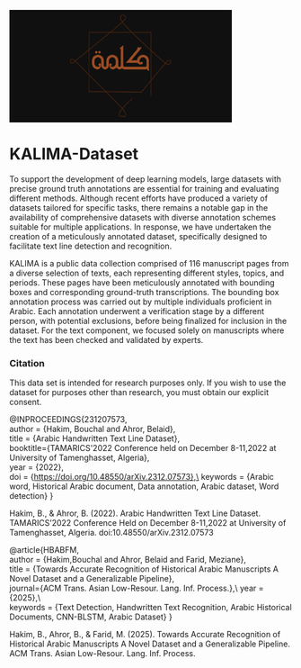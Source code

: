 [//]: ![KALIMA](/KALIMA_log.jpg)
<img src="/KALIMA_log.jpg" alt="Texte alternatif"  width="396"  height="200" align="top">


# KALIMA-Dataset

To support the development of deep learning models, large datasets with precise ground truth annotations are essential for training and evaluating different methods. Although recent efforts have produced a variety of datasets tailored for specific tasks, there remains a notable gap in the availability of comprehensive datasets with diverse annotation schemes suitable for multiple applications. In response, we have undertaken the creation of a meticulously annotated dataset, specifically designed to facilitate text line detection and recognition.

KALIMA is a public data collection comprised of 116 manuscript pages from a diverse selection of texts, each representing different styles, topics, and periods. These pages have been meticulously annotated with bounding boxes and corresponding ground-truth transcriptions. The bounding box annotation process was carried out by multiple individuals proficient in Arabic. Each annotation underwent a verification stage by a different person, with potential exclusions, before being finalized for inclusion in the dataset. For the text component, we focused solely on manuscripts where the text has been checked and validated by experts.


### Citation
This data set is intended for research purposes only. If you wish to use the dataset for purposes other than research, you must obtain our explicit consent.

@INPROCEEDINGS{231207573,  
    author = {Hakim, Bouchal and Ahror, Belaid},\
    title = {Arabic Handwritten Text Line Dataset},\
   booktitle={TAMARICS'2022 Conference held on December 8-11,2022 at University of Tamenghasset, Algeria},\
    year = {2022},\
    doi = {https://doi.org/10.48550/arXiv.2312.07573},\
   keywords = {Arabic word, Historical Arabic document, Data annotation, Arabic dataset, Word detection}
}

Hakim, B., & Ahror, B. (2022). Arabic Handwritten Text Line Dataset. TAMARICS’2022 Conference Held on December 8-11,2022 at University of Tamenghasset, Algeria. doi:10.48550/arXiv.2312.07573

@article{HBABFM,\
    author = {Hakim,Bouchal and Ahror, Belaid and Farid, Meziane},\
    title = {Towards Accurate Recognition of Historical Arabic Manuscripts A Novel Dataset and a Generalizable Pipeline},\
   journal={ACM Trans. Asian Low-Resour. Lang. Inf. Process.},\ 
    year = {2025},\    
   keywords = {Text Detection, Handwritten Text Recognition, Arabic Historical Documents, CNN-BLSTM, Arabic Dataset}
}

Hakim, B., Ahror, B., & Farid, M. (2025). Towards Accurate Recognition of Historical Arabic Manuscripts A Novel Dataset and a Generalizable Pipeline. ACM Trans. Asian Low-Resour. Lang. Inf. Process.
